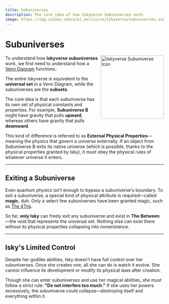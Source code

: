 ```yaml
---
title: Subuniverses
description: The core idea of how Iskyverse Subuniverses work.
image: https://img.saihex.com/wiki_exclusive/Iskyverse/subuniverses.svg
---
```

# Subuniverses
<img alt="Iskyverse Subuniverse Icon" align="right" width="200" src="https://img.saihex.com/wiki_exclusive/Iskyverse/subuniverses.svg">

To understand how **Iskyverse subuniverses** work, we first need to understand how a [Venn Diagram](https://byjus.com/maths/venn-diagrams/) functions.

The entire Iskyverse is equivalent to the **universal set** in a Venn Diagram, while the subuniverses are the **subsets**.

The core idea is that each subuniverse has its own set of physical constants and properties. For example, **Subuniverse B** might have gravity that pulls **upward**, whereas others have gravity that pulls **downward**.

This kind of difference is referred to as **External Physical Properties**—meaning the physics that govern a universe externally. If an object from Subuniverse B exits its native universe (which is possible, thanks to the physical properties granted by Isky), it must obey the physical rules of whatever universe it enters.

---

## Exiting a Subuniverse

Even quantum physics isn’t enough to bypass a subuniverse's boundary. To exit a subuniverse, a special kind of physical attribute is required—called **magic**, duh. Only a select few subuniverses have been granted magic, such as [The 4Tris](https://wiki.saihex.com/wiki/The4Tris/).

So far, **only Isky** can freely exit any subuniverse and exist in **The Between**—the void that represents the universal set. Nothing else can exist there without its physical properties collapsing into nonexistence.

---

## Isky's Limited Control

Despite her godlike abilities, Isky doesn’t have full control over her subuniverses. Once she creates one, all she can do is watch it evolve. She cannot influence its development or modify its physical laws after creation.

Though she can enter subuniverses and use her magical abilities, she must follow a strict rule: **"Do not interfere too much."** If she uses her powers excessively, the subuniverse could collapse—destroying itself and everything within it.
